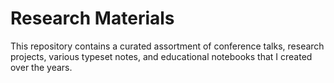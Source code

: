 # Research Materials

This repository contains a curated assortment of conference talks, research projects, various typeset notes, and educational notebooks that I created over the years.

